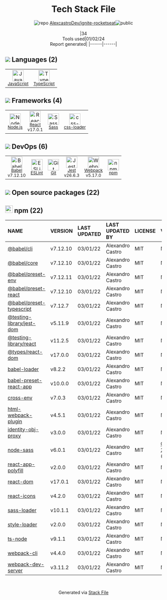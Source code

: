 <!--
&lt;--- Readme.md Snippet without images Start ---&gt;
## Tech Stack
AlexcastroDev/ignite-rocketseat is built on the following main stack:

- [Jest](http://facebook.github.io/jest/) – Javascript Testing Framework
- [Node.js](http://nodejs.org/) – Frameworks (Full Stack)
- [React](https://reactjs.org/) – Javascript UI Libraries
- [Sass](http://sass-lang.com/) – CSS Pre-processors / Extensions
- [JavaScript](https://developer.mozilla.org/en-US/docs/Web/JavaScript) – Languages
- [TypeScript](http://www.typescriptlang.org) – Languages
- [Webpack](http://webpack.js.org) – JS Build Tools / JS Task Runners
- [Babel](http://babeljs.io/) – JavaScript Compilers
- [ESLint](http://eslint.org/) – Code Review
- [css-loader](https://github.com/webpack-contrib/css-loader) – CSS Pre-processors / Extensions

Full tech stack [here](/techstack.md)

&lt;--- Readme.md Snippet without images End ---&gt;

&lt;--- Readme.md Snippet with images Start ---&gt;
## Tech Stack
AlexcastroDev/ignite-rocketseat is built on the following main stack:

- <img width='25' height='25' src='https://img.stackshare.io/service/830/jest.png' alt='Jest'/> [Jest](http://facebook.github.io/jest/) – Javascript Testing Framework
- <img width='25' height='25' src='https://img.stackshare.io/service/1011/n1JRsFeB_400x400.png' alt='Node.js'/> [Node.js](http://nodejs.org/) – Frameworks (Full Stack)
- <img width='25' height='25' src='https://img.stackshare.io/service/1020/OYIaJ1KK.png' alt='React'/> [React](https://reactjs.org/) – Javascript UI Libraries
- <img width='25' height='25' src='https://img.stackshare.io/service/1171/jCR2zNJV.png' alt='Sass'/> [Sass](http://sass-lang.com/) – CSS Pre-processors / Extensions
- <img width='25' height='25' src='https://img.stackshare.io/service/1209/javascript.jpeg' alt='JavaScript'/> [JavaScript](https://developer.mozilla.org/en-US/docs/Web/JavaScript) – Languages
- <img width='25' height='25' src='https://img.stackshare.io/service/1612/bynNY5dJ.jpg' alt='TypeScript'/> [TypeScript](http://www.typescriptlang.org) – Languages
- <img width='25' height='25' src='https://img.stackshare.io/service/1682/IMG_4636.PNG' alt='Webpack'/> [Webpack](http://webpack.js.org) – JS Build Tools / JS Task Runners
- <img width='25' height='25' src='https://img.stackshare.io/service/2739/-1wfGjNw.png' alt='Babel'/> [Babel](http://babeljs.io/) – JavaScript Compilers
- <img width='25' height='25' src='https://img.stackshare.io/service/3337/Q4L7Jncy.jpg' alt='ESLint'/> [ESLint](http://eslint.org/) – Code Review
- <img width='25' height='25' src='https://img.stackshare.io/service/8074/default_d2b16fd6997fb2e164de645a34f9b8d5a880d999.png' alt='css-loader'/> [css-loader](https://github.com/webpack-contrib/css-loader) – CSS Pre-processors / Extensions

Full tech stack [here](/techstack.md)

&lt;--- Readme.md Snippet with images End ---&gt;
-->
<div align="center">

# Tech Stack File
![](https://img.stackshare.io/repo.svg "repo") [AlexcastroDev/ignite-rocketseat](https://github.com/AlexcastroDev/ignite-rocketseat)![](https://img.stackshare.io/public_badge.svg "public")
<br/><br/>
|34<br/>Tools used|01/02/24 <br/>Report generated|
|------|------|
</div>

## <img src='https://img.stackshare.io/languages.svg'/> Languages (2)
<table><tr>
  <td align='center'>
  <img width='36' height='36' src='https://img.stackshare.io/service/1209/javascript.jpeg' alt='JavaScript'>
  <br>
  <sub><a href="https://developer.mozilla.org/en-US/docs/Web/JavaScript">JavaScript</a></sub>
  <br>
  <sub></sub>
</td>

<td align='center'>
  <img width='36' height='36' src='https://img.stackshare.io/service/1612/bynNY5dJ.jpg' alt='TypeScript'>
  <br>
  <sub><a href="http://www.typescriptlang.org">TypeScript</a></sub>
  <br>
  <sub></sub>
</td>

</tr>
</table>

## <img src='https://img.stackshare.io/frameworks.svg'/> Frameworks (4)
<table><tr>
  <td align='center'>
  <img width='36' height='36' src='https://img.stackshare.io/service/1011/n1JRsFeB_400x400.png' alt='Node.js'>
  <br>
  <sub><a href="http://nodejs.org/">Node.js</a></sub>
  <br>
  <sub></sub>
</td>

<td align='center'>
  <img width='36' height='36' src='https://img.stackshare.io/service/1020/OYIaJ1KK.png' alt='React'>
  <br>
  <sub><a href="https://reactjs.org/">React</a></sub>
  <br>
  <sub>v17.0.1</sub>
</td>

<td align='center'>
  <img width='36' height='36' src='https://img.stackshare.io/service/1171/jCR2zNJV.png' alt='Sass'>
  <br>
  <sub><a href="http://sass-lang.com/">Sass</a></sub>
  <br>
  <sub></sub>
</td>

<td align='center'>
  <img width='36' height='36' src='https://img.stackshare.io/service/8074/default_d2b16fd6997fb2e164de645a34f9b8d5a880d999.png' alt='css-loader'>
  <br>
  <sub><a href="https://github.com/webpack-contrib/css-loader">css-loader</a></sub>
  <br>
  <sub></sub>
</td>

</tr>
</table>

## <img src='https://img.stackshare.io/devops.svg'/> DevOps (6)
<table><tr>
  <td align='center'>
  <img width='36' height='36' src='https://img.stackshare.io/service/2739/-1wfGjNw.png' alt='Babel'>
  <br>
  <sub><a href="http://babeljs.io/">Babel</a></sub>
  <br>
  <sub>v7.12.10</sub>
</td>

<td align='center'>
  <img width='36' height='36' src='https://img.stackshare.io/service/3337/Q4L7Jncy.jpg' alt='ESLint'>
  <br>
  <sub><a href="http://eslint.org/">ESLint</a></sub>
  <br>
  <sub></sub>
</td>

<td align='center'>
  <img width='36' height='36' src='https://img.stackshare.io/service/1046/git.png' alt='Git'>
  <br>
  <sub><a href="http://git-scm.com/">Git</a></sub>
  <br>
  <sub></sub>
</td>

<td align='center'>
  <img width='36' height='36' src='https://img.stackshare.io/service/830/jest.png' alt='Jest'>
  <br>
  <sub><a href="http://facebook.github.io/jest/">Jest</a></sub>
  <br>
  <sub>v26.6.3</sub>
</td>

<td align='center'>
  <img width='36' height='36' src='https://img.stackshare.io/service/1682/IMG_4636.PNG' alt='Webpack'>
  <br>
  <sub><a href="http://webpack.js.org">Webpack</a></sub>
  <br>
  <sub>v5.17.0</sub>
</td>

<td align='center'>
  <img width='36' height='36' src='https://img.stackshare.io/service/1120/lejvzrnlpb308aftn31u.png' alt='npm'>
  <br>
  <sub><a href="https://www.npmjs.com/">npm</a></sub>
  <br>
  <sub></sub>
</td>

</tr>
</table>


## <img src='https://img.stackshare.io/group.svg' /> Open source packages (22)</h2>

## <img width='24' height='24' src='https://img.stackshare.io/service/1120/lejvzrnlpb308aftn31u.png'/> npm (22)

|NAME|VERSION|LAST UPDATED|LAST UPDATED BY|LICENSE|VULNERABILITIES|
|:------|:------|:------|:------|:------|:------|
|[@babel/cli](https://www.npmjs.com/@babel/cli)|v7.12.10|03/01/22|Alexandro Castro |MIT|N/A|
|[@babel/core](https://www.npmjs.com/@babel/core)|v7.12.10|03/01/22|Alexandro Castro |MIT|N/A|
|[@babel/preset-env](https://www.npmjs.com/@babel/preset-env)|v7.12.11|03/01/22|Alexandro Castro |MIT|N/A|
|[@babel/preset-react](https://www.npmjs.com/@babel/preset-react)|v7.12.10|03/01/22|Alexandro Castro |MIT|N/A|
|[@babel/preset-typescript](https://www.npmjs.com/@babel/preset-typescript)|v7.12.7|03/01/22|Alexandro Castro |MIT|N/A|
|[@testing-library/jest-dom](https://www.npmjs.com/@testing-library/jest-dom)|v5.11.9|03/01/22|Alexandro Castro |MIT|N/A|
|[@testing-library/react](https://www.npmjs.com/@testing-library/react)|v11.2.5|03/01/22|Alexandro Castro |MIT|N/A|
|[@types/react-dom](https://www.npmjs.com/@types/react-dom)|v17.0.0|03/01/22|Alexandro Castro |MIT|N/A|
|[babel-loader](https://www.npmjs.com/babel-loader)|v8.2.2|03/01/22|Alexandro Castro |MIT|N/A|
|[babel-preset-react-app](https://www.npmjs.com/babel-preset-react-app)|v10.0.0|03/01/22|Alexandro Castro |MIT|N/A|
|[cross-env](https://www.npmjs.com/cross-env)|v7.0.3|03/01/22|Alexandro Castro |MIT|N/A|
|[html-webpack-plugin](https://www.npmjs.com/html-webpack-plugin)|v4.5.1|03/01/22|Alexandro Castro |MIT|N/A|
|[identity-obj-proxy](https://www.npmjs.com/identity-obj-proxy)|v3.0.0|03/01/22|Alexandro Castro |MIT|N/A|
|[node-sass](https://www.npmjs.com/node-sass)|v6.0.1|03/01/22|Alexandro Castro |MIT|[CVE-2020-24025](https://github.com/advisories/GHSA-r8f7-9pfq-mjmv) (Moderate)|
|[react-app-polyfill](https://www.npmjs.com/react-app-polyfill)|v2.0.0|03/01/22|Alexandro Castro |MIT|N/A|
|[react-dom](https://www.npmjs.com/react-dom)|v17.0.1|03/01/22|Alexandro Castro |MIT|N/A|
|[react-icons](https://www.npmjs.com/react-icons)|v4.2.0|03/01/22|Alexandro Castro |MIT|N/A|
|[sass-loader](https://www.npmjs.com/sass-loader)|v10.1.1|03/01/22|Alexandro Castro |MIT|N/A|
|[style-loader](https://www.npmjs.com/style-loader)|v2.0.0|03/01/22|Alexandro Castro |MIT|N/A|
|[ts-node](https://www.npmjs.com/ts-node)|v9.1.1|03/01/22|Alexandro Castro |MIT|N/A|
|[webpack-cli](https://www.npmjs.com/webpack-cli)|v4.4.0|03/01/22|Alexandro Castro |MIT|N/A|
|[webpack-dev-server](https://www.npmjs.com/webpack-dev-server)|v3.11.2|03/01/22|Alexandro Castro |MIT|N/A|

<br/>
<div align='center'>

Generated via [Stack File](https://github.com/marketplace/stack-file)
